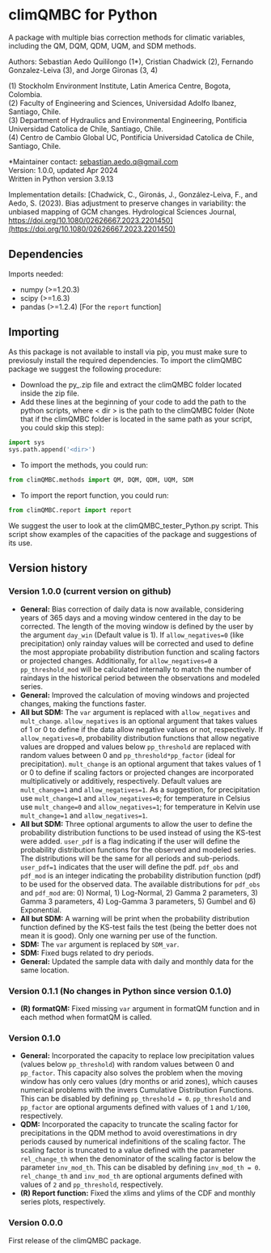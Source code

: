 # climQMBC for Python
A package with multiple bias correction methods for climatic variables, including the QM, DQM, QDM, UQM, and SDM methods.

Authors: Sebastian Aedo Quililongo (1*), Cristian Chadwick (2), Fernando Gonzalez-Leiva (3), and Jorge Gironas (3, 4)

(1) Stockholm Environment Institute, Latin America Centre, Bogota, Colombia.\
(2) Faculty of Engineering and Sciences, Universidad Adolfo Ibanez, Santiago, Chile. \
(3) Department of Hydraulics and Environmental Engineering, Pontificia Universidad Catolica de Chile, Santiago, Chile.\
(4) Centro de Cambio Global UC, Pontificia Universidad Catolica de Chile, Santiago, Chile. 

*Maintainer contact: sebastian.aedo.q@gmail.com\
Version: 1.0.0, updated Apr 2024\
Written in Python version 3.9.13

Implementation details: [Chadwick, C., Gironás, J., González-Leiva, F., and Aedo, S. (2023). Bias adjustment to preserve changes in variability: the unbiased mapping of GCM changes. Hydrological Sciences Journal, https://doi.org/10.1080/02626667.2023.2201450](https://doi.org/10.1080/02626667.2023.2201450)

## Dependencies
Imports needed:
- numpy (>=1.20.3)
- scipy (>=1.6.3)
- pandas (>=1.2.4) [For the `report` function]

## Importing
As this package is not available to install via pip, you must make sure to previosuly install the required dependencies. To import the climQMBC package we suggest the following procedure:

- Download the py_.zip file and extract the climQMBC folder located inside the zip file.
- Add these lines at the beginning of your code to add the path to the python scripts, where < dir > is the path to the climQMBC folder (Note that if the climQMBC folder is located in the same path as your script, you could skip this step):
```Python
import sys
sys.path.append('<dir>')
```

- To import the methods, you could run:
```Python
from climQMBC.methods import QM, DQM, QDM, UQM, SDM
```
- To import the report function, you could run:
```Python
from climQMBC.report import report
```

We suggest the user to look at the climQMBC_tester_Python.py script. This script show examples of the capacities of the package and suggestions of its use.

## Version history
### Version 1.0.0 (current version on github)
- **General:** Bias correction of daily data is now available, considering years of 365 days and a moving window centered in the day to be corrected. The length of the moving window is defined by the user by the argument `day_win` (Default value is 1). If `allow_negatives=0` (like precipitation) only rainday values will be corrected and used to define the most appropiate probability distribution function and scaling factors or projected changes. Additionally, for `allow_negatives=0` a `pp_threshold_mod` will be calculated internally to match the number of raindays in the historical period between the observations and modeled series.
- **General:** Improved the calculation of moving windows and projected changes, making the functions faster.
- **All but SDM:** The `var` argument is replaced with `allow_negatives` and `mult_change`. `allow_negatives` is an optional argument that takes values of 1 or 0 to define if the data allow negative values or not, respectively. If `allow_negatives=0`, probability distribution functions that allow negative values are dropped and values below `pp_threshold` are replaced with random values between 0 and `pp_threshold*pp_factor` (ideal for precipitation). `mult_change` is an optional argument that takes values of 1 or 0 to define if scaling factors or projected changes are incorporated multiplicatively or additively, respectively. Default values are `mult_change=1` and `allow_negatives=1`. As a suggestion, for precipitation use `mult_change=1` and `allow_negatives=0`; for temperature in Celsius use `mult_change=0` and `allow_negatives=1`; for temperature in Kelvin use `mult_change=1` and `allow_negatives=1`.
- **All but SDM:** Three optional arguments to allow the user to define the probability distribution functions to be used instead of using the KS-test were added. `user_pdf` is a flag indicating if the user will define the probability distribution functions for the observed and modeled series. The distributions will be the same for all periods and sub-periods. `user_pdf=1` indicates that the user will define the pdf. `pdf_obs` and `pdf_mod` is an integer indicating the probability distribution function (pdf) to be used for the observed data. The available distributions for `pdf_obs` and `pdf_mod` are: 0) Normal, 1) Log-Normal, 2) Gamma 2 parameters, 3) Gamma 3 parameters, 4) Log-Gamma 3 parameters, 5) Gumbel and 6) Exponential.
- **All but SDM:** A warning will be print when the probability distribution function defined by the KS-test fails the test (being the better does not mean it is good). Only one warning per use of the function.
- **SDM:** The `var` argument is replaced by `SDM_var`.
- **SDM:** Fixed bugs related to dry periods.
- **General:** Updated the sample data with daily and monthly data for the same location.


### Version 0.1.1 (No changes in Python since version 0.1.0)
- **(R) formatQM:** Fixed missing `var` argument in formatQM function and in each method when formatQM is called.


### Version 0.1.0
- **General:** Incorporated the capacity to replace low precipitation values (values below `pp_threshold`) with random values between 0 and `pp_factor`. This capacity also solves the problem when the moving window has only cero values (dry months or arid zones), which causes numerical problems with the invers Cumulative Distribution Functions. This can be disabled by defining `pp_threshold = 0`. `pp_threshold` and `pp_factor` are optional arguments defined with values of `1` and `1/100`, respectively.
- **QDM:** Incorporated the capacity to truncate the scaling factor for precipitations in the QDM method to avoid overestimations in dry periods caused by numerical indefinitions of the scaling factor. The scaling factor is truncated to a value defined with the parameter `rel_change_th` when the denominator of the scaling factor is below the parameter `inv_mod_th`. This can be disabled by defining `inv_mod_th = 0`. `rel_change_th` and `inv_mod_th` are optional arguments defined with values of `2` and `pp_threshold`, respectively.
- **(R) Report function:** Fixed the xlims and ylims of the CDF and monthly series plots, respectively.


### Version 0.0.0
First release of the climQMBC package.
